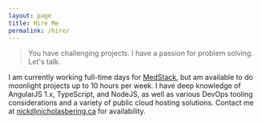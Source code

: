 ```yaml
---
layout: page
title: Hire Me
permalink: /hire/
---
```


> You have challenging projects. I have a passion for problem solving. Let's talk.

I am currently working full-time days for [MedStack](medstack.co), but am available
to do moonlight projects up to 10 hours per week. I have deep knowledge of AngularJS 1.x,
TypeScript, and NodeJS, as well as various DevOps tooling considerations and a variety
of public cloud hosting solutions. Contact me at
<a href="mailto:nick@nicholasbering.ca">nick@nicholasbering.ca</a> for availability.